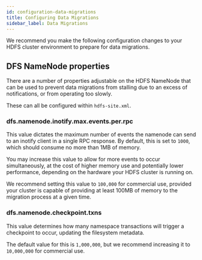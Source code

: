 ```yaml
---
id: configuration-data-migrations
title: Configuring Data Migrations
sidebar_label: Data Migrations
---
```


We recommend you make the following configuration changes to your HDFS cluster environment to prepare for data migrations.

## DFS NameNode properties

There are a number of properties adjustable on the HDFS NameNode that can be used to prevent data migrations from stalling due to an excess of notifications, or from operating too slowly.

These can all be configured within `hdfs-site.xml`.

### dfs.namenode.inotify.max.events.per.rpc

This value dictates the maximum number of events the namenode can send to an inotify client in a single RPC response. By default, this is set to `1000`, which should consume no more than 1MB of memory.

You may increase this value to allow for more events to occur simultaneously, at the cost of higher memory use and potentially lower performance, depending on the hardware your HDFS cluster is running on.

We recommend setting this value to `100,000` for commercial use, provided your cluster is capable of providing at least 100MB of memory to the migration process at a given time.

### dfs.namenode.checkpoint.txns

This value determines how many namespace transactions will trigger a checkpoint to occur, updating the filesystem metadata. 

The default value for this is `1,000,000`, but we recommend increasing it to `10,000,000` for commercial use.
